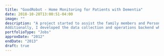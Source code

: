 ```yaml
---
title: "GoodRobot - Home Monitoring for Patients with Dementia"
date: 2018-10-28T13:00:51-04:00
image: ""
description: "A project started to assist the family members and Personal Service Workers of people with dementia, GoodRobot developed a prototype home monitoring system to collect health measurements and track door and lighting activity remotely. I developed the hardware hub, custom firmware and drivers for collecting measurements and hactivity from a variety of different protocols (Bluetooth, RF, ANT wireless, Insteon, X10).
Additionally, I developed the data collection and operations backend which featured secure VPN device administration, automated unique firmware generation, as well as alerts and reporting."
portfolioType: "Jobs"
approxDate: "2012"
endDate: "2013"
draft: true
---
```



